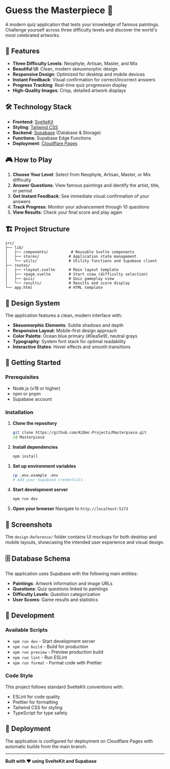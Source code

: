 # Guess the Masterpiece 🎨

A modern quiz application that tests your knowledge of famous paintings. Challenge yourself across three difficulty levels and discover the world's most celebrated artworks.

## 🌟 Features

- **Three Difficulty Levels**: Neophyte, Artisan, Master, and Mix
- **Beautiful UI**: Clean, modern skeuomorphic design
- **Responsive Design**: Optimized for desktop and mobile devices
- **Instant Feedback**: Visual confirmation for correct/incorrect answers
- **Progress Tracking**: Real-time quiz progression display
- **High-Quality Images**: Crisp, detailed artwork displays

## 🛠️ Technology Stack

- **Frontend**: [SvelteKit](https://kit.svelte.dev/)
- **Styling**: [Tailwind CSS](https://tailwindcss.com/)
- **Backend**: [Supabase](https://supabase.com/) (Database & Storage)
- **Functions**: Supabase Edge Functions
- **Deployment**: [Cloudflare Pages](https://pages.cloudflare.com/)

## 🎮 How to Play

1. **Choose Your Level**: Select from Neophyte, Artisan, Master, or Mix difficulty
2. **Answer Questions**: View famous paintings and identify the artist, title, or period
3. **Get Instant Feedback**: See immediate visual confirmation of your answers
4. **Track Progress**: Monitor your advancement through 10 questions
5. **View Results**: Check your final score and play again

## 🏗️ Project Structure

```
src/
├── lib/
│   ├── components/          # Reusable Svelte components
│   ├── stores/             # Application state management
│   └── utils/              # Utility functions and Supabase client
├── routes/
│   ├── +layout.svelte      # Main layout template
│   ├── +page.svelte        # Start view (difficulty selection)
│   ├── quiz/               # Quiz gameplay view
│   └── results/            # Results and score display
└── app.html                # HTML template
```

## 🎨 Design System

The application features a clean, modern interface with:

- **Skeuomorphic Elements**: Subtle shadows and depth
- **Responsive Layout**: Mobile-first design approach
- **Color Palette**: Ocean blue primary (#0ea5e9), neutral grays
- **Typography**: System font stack for optimal readability
- **Interactive States**: Hover effects and smooth transitions

## 🚀 Getting Started

### Prerequisites

- Node.js (v18 or higher)
- npm or pnpm
- Supabase account

### Installation

1. **Clone the repository**

   ```bash
   git clone https://github.com/KiDmc-Projects/Masterpiece.git
   cd Masterpiece
   ```

2. **Install dependencies**

   ```bash
   npm install
   ```

3. **Set up environment variables**

   ```bash
   cp .env.example .env
   # Add your Supabase credentials
   ```

4. **Start development server**

   ```bash
   npm run dev
   ```

5. **Open your browser**
   Navigate to `http://localhost:5173`

## 📱 Screenshots

The `design-Reference/` folder contains UI mockups for both desktop and mobile layouts, showcasing the intended user experience and visual design.

## 🗄️ Database Schema

The application uses Supabase with the following main entities:

- **Paintings**: Artwork information and image URLs
- **Questions**: Quiz questions linked to paintings
- **Difficulty Levels**: Question categorization
- **User Scores**: Game results and statistics

## 🔧 Development

### Available Scripts

- `npm run dev` - Start development server
- `npm run build` - Build for production
- `npm run preview` - Preview production build
- `npm run lint` - Run ESLint
- `npm run format` - Format code with Prettier

### Code Style

This project follows standard SvelteKit conventions with:

- ESLint for code quality
- Prettier for formatting
- Tailwind CSS for styling
- TypeScript for type safety

## 🚀 Deployment

The application is configured for deployment on Cloudflare Pages with automatic builds from the main branch.

---

**Built with ❤️ using SvelteKit and Supabase**
